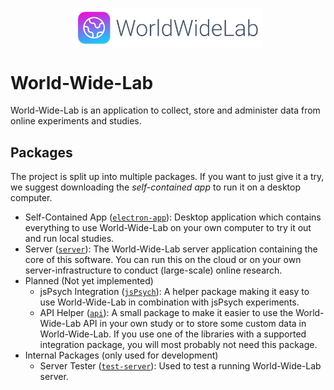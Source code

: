 <p align="center">
  <img alt="The World-Wide-Lab Logo" src="packages/server/static/logo.svg" width="60%" align="center">
</p>

# World-Wide-Lab

World-Wide-Lab is an application to collect, store and administer data from online experiments and studies.

## Packages

The project is split up into multiple packages. If you want to just give it a try, we suggest downloading the *self-contained app* to run it on a desktop computer.

- Self-Contained App ([`electron-app`](./packages/electron-app/)): Desktop application which contains everything to use World-Wide-Lab on your own computer to try it out and run local studies.
- Server ([`server`](./packages/server/)): The World-Wide-Lab server application containing the core of this software. You can run this on the cloud or on your own server-infrastructure to conduct (large-scale) online research.
- Planned (Not yet implemented)
  - jsPsych Integration ([`jsPsych`](./packages/jsPsych/)): A helper package making it easy to use World-Wide-Lab in combination with jsPsych experiments.
  - API Helper ([`api`](./packages/api/)): A small package to make it easier to use the World-Wide-Lab API in your own study or to store some custom data in World-Wide-Lab. If you use one of the libraries with a supported integration package, you will most probably not need this package.
- Internal Packages (only used for development)
  - Server Tester ([`test-server`](./packages/test-server/)): Used to test a running World-Wide-Lab server.
